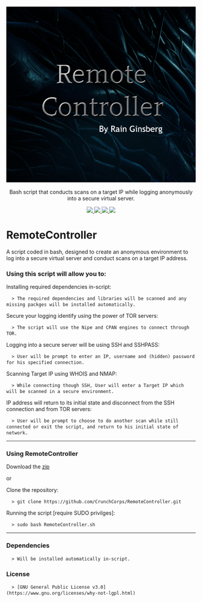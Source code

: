 
<p align="center">
  <img src="https://github.com/CrunchCorps/RemoteController/blob/main/remotecontrollerLogo.png">
  <p align="center">Bash script that conducts scans on a target IP while logging anonymously into a secure virtual server.</p>
  <p align="center">
  </a>
    <a href="https://github.com/CrunchCorps/RemoteController">
      <img src="https://img.shields.io/badge/Version-2.4.6-darkgreen">
        <img src="https://img.shields.io/badge/Release%20Date-September%202022-blue">
  <img src="https://shields.io/badge/Bash-100%25-066da5">
  <img src="https://shields.io/badge/Platform-Linux-darkred">
    </a>
  </p>
</p>

# RemoteController #
A script coded in bash, designed to create an anonymous environment to log into a secure virtual server and conduct scans on a target IP address.

### Using this script will allow you to: ###

Installing required dependencies in-script:

      > The required dependencies and libraries will be scanned and any missing packges will be installed automatically.

Secure your logging identify using the power of TOR servers:
  
      > The script will use the Nipe and CPAN engines to connect through TOR.
  
Logging into a secure server will be using SSH and SSHPASS:
  
      > User will be prompt to enter an IP, username and (hidden) password for his specified connection.
      
Scanning Target IP using WHOIS and NMAP:

      > While connecting though SSH, User will enter a Target IP which will be scanned in a secure environment.
  
IP address will return to its initial state and disconnect from the SSH connection and from TOR servers:

      > User will be prompt to choose to do another scan while still connected or exit the script, and return to his initial state of network.
      
---
  
### Using RemoteController ###
    
Download the [zip](../../main.zip)

  or

Clone the repository:

      > git clone https://github.com/CrunchCorps/RemoteController.git

Running the script [require SUDO privilges]:
  
      > sudo bash RemoteController.sh

---
  
### Dependencies ###
  
      > Will be installed automatically in-script.
   
### License ###

      > [GNU General Public License v3.0] (https://www.gnu.org/licenses/why-not-lgpl.html)
